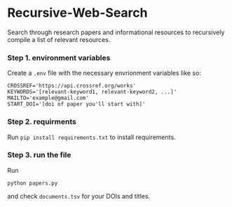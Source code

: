 # Recursive-Web-Search
Search through research papers and informational resources to recursively compile a list of relevant resources. 

### Step 1. environment variables
Create a ```.env``` file with the necessary envrionment variables like so:
```
CROSSREF='https://api.crossref.org/works'
KEYWORDS='[relevant-keyword1, relevant-keyword2, ...]'
MAILTO='example@gmail.com'
START_DOI='[doi of paper you'll start with]'
```

### Step 2. requirments
Run ```pip install requirements.txt``` to install requirements. 

### Step 3. run the file
Run 
```
python papers.py
```
and check ```documents.tsv``` for your DOIs and titles. 